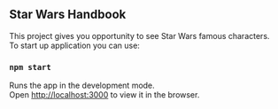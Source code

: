 ## Star Wars Handbook

This project gives you opportunity to see Star Wars famous characters. \
To start up application you can use:

### `npm start`

Runs the app in the development mode.\
Open [http://localhost:3000](http://localhost:3000) to view it in the browser.

